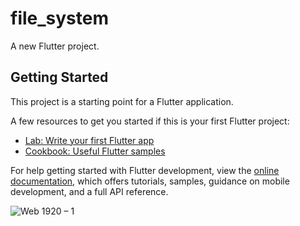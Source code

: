 # file_system

A new Flutter project.

## Getting Started

This project is a starting point for a Flutter application.

A few resources to get you started if this is your first Flutter project:

- [Lab: Write your first Flutter app](https://docs.flutter.dev/get-started/codelab)
- [Cookbook: Useful Flutter samples](https://docs.flutter.dev/cookbook)

For help getting started with Flutter development, view the
[online documentation](https://docs.flutter.dev/), which offers tutorials,
samples, guidance on mobile development, and a full API reference.

![Web 1920 – 1](https://user-images.githubusercontent.com/116786664/209647426-b7e15e87-5f8b-4ac8-a72b-63f32ca429df.png)
